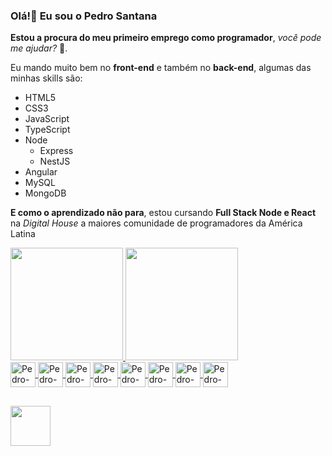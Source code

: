 ### Olá!👋 Eu sou o Pedro Santana 

**Estou a procura do meu primeiro emprego como programador**, _você pode me ajudar?_ 📌.

Eu mando muito bem no **front-end** e também no **back-end**, algumas das minhas skills são:

- HTML5
- CSS3
- JavaScript
- TypeScript
- Node
  -  Express
  -  NestJS
- Angular
- MySQL
- MongoDB

**E como o aprendizado não para**, estou cursando __Full Stack Node e React__ na _Digital House_ a maiores comunidade de programadores da América Latina


<div>
  <a href="https://pedrosantana-dev.github.io/">
  <img height=180em src="https://github-readme-stats.vercel.app/api?username=pedrosantana-dev&count_private=true&show_icons=true&theme=radical" >
  <img height=180em src="https://github-readme-stats.vercel.app/api/top-langs?username=pedrosantana-dev&layout=compact&theme=tokyonight" >
</div>
  
<div>
  <a href="https://pedrosantana-dev.github.io/">
  <img align="center" alt="Pedro-HTML" height="40" width="40" src="https://cdn.jsdelivr.net/gh/devicons/devicon/icons/html5/html5-original.svg" />
  <img align="center" alt="Pedro-CSS" height="40" width="40" src="https://cdn.jsdelivr.net/gh/devicons/devicon/icons/css3/css3-original.svg" />
  <img align="center" alt="Pedro-JavaScript" height="40" width="40" src="https://cdn.jsdelivr.net/gh/devicons/devicon/icons/javascript/javascript-original.svg" />
  <img align="center" alt="Pedro-Node" height="40" width="40" src="https://cdn.jsdelivr.net/gh/devicons/devicon/icons/nodejs/nodejs-original.svg" />
  <img align="center" alt="Pedro-Express" height="40" width="40" src="https://cdn.jsdelivr.net/gh/devicons/devicon/icons/express/express-original.svg" />
  <img align="center" alt="Pedro-NestJS" height="40" width="40" src="https://cdn.jsdelivr.net/gh/devicons/devicon/icons/nestjs/nestjs-plain.svg" />
  <img align="center" alt="Pedro-Angular" height="40" width="40" src="https://cdn.jsdelivr.net/gh/devicons/devicon/icons/angularjs/angularjs-original.svg" />
  <img align="center" alt="Pedro-Cpp" height="40" width="40" src="https://cdn.jsdelivr.net/gh/devicons/devicon/icons/cplusplus/cplusplus-original.svg" />   
</div>
  
##
 
<div>
  <a href="https://www.linkedin.com/in/pedrosantana-fullstack/" target="_blank">
    <img align="center" width="64" src="https://cdn.jsdelivr.net/gh/devicons/devicon/icons/linkedin/linkedin-original-wordmark.svg" target="_blank" />
  </a>
</div>
